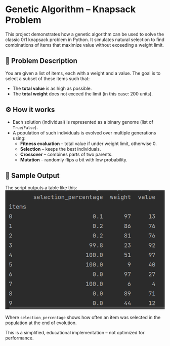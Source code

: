 # Genetic Algorithm – Knapsack Problem

This project demonstrates how a genetic algorithm can be used to solve the classic 0/1 knapsack problem in Python. It simulates natural selection to find combinations of items that maximize value without exceeding a weight limit.

## 🧠 Problem Description

You are given a list of items, each with a weight and a value. The goal is to select a subset of these items such that:
- The **total value** is as high as possible.
- The **total weight** does not exceed the limit (in this case: 200 units).

## ⚙️ How it works

- Each solution (individual) is represented as a binary genome (list of `True`/`False`).
- A population of such individuals is evolved over multiple generations using:
  - **Fitness evaluation** – total value if under weight limit, otherwise 0.
  - **Selection** – keeps the best individuals.
  - **Crossover** – combines parts of two parents.
  - **Mutation** – randomly flips a bit with low probability.

## 🧪 Sample Output

The script outputs a table like this:
![result](result.png)

Where `selection_percentage` shows how often an item was selected in the population at the end of evolution.


This is a simplified, educational implementation – not optimized for performance.
